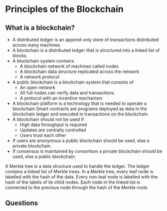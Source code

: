 # Principles of the Blockchain

## What is a blockchain?

- A distributed ledger is an append-only store of transactions distributed across many machines.
- A blockchain is a distributed ledger that is structured into a linked list of blocks.
- A blockchain system contains 
  - A blockchain network of machines called nodes
  - A blockchain data structure replicated across the network
  - A network protocol
- A public blockchain is a blockchain system that consists of
  - An open network
  - All full nodes can verify data and transactions
  - A protocol with an incentive mechanism
- A blockchain platform is a technology that is needed to operate a blockchain
Smart contracts are programs deployed as data in the blockchain ledger and executed in transactions on the blockchain.
- A blockchain should not be used if
  - High data throughput is required
  - Updates are centrally controlled
  - Users trust each other
- If users are anonymous a public blockchain should be used, else a private blockchain.
- If consensus is maintained by consortium a private blockchain should be used, else a public blockchain.

A Merkle tree is a data structure used to handle the ledger. The ledger contains a linked list of Merkle trees. In a Merkle tree, every leaf node is labelled with the hash of the data. Every non-leaf node is labelled with the hash of the labels of its child nodes. Each node in the linked list is connected to the previous node through the hash of the Merkle roots.

## Questions